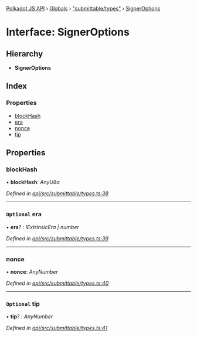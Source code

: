 [Polkadot JS API](../README.md) › [Globals](../globals.md) › ["submittable/types"](../modules/_submittable_types_.md) › [SignerOptions](_submittable_types_.signeroptions.md)

# Interface: SignerOptions

## Hierarchy

* **SignerOptions**

## Index

### Properties

* [blockHash](_submittable_types_.signeroptions.md#blockhash)
* [era](_submittable_types_.signeroptions.md#optional-era)
* [nonce](_submittable_types_.signeroptions.md#nonce)
* [tip](_submittable_types_.signeroptions.md#optional-tip)

## Properties

###  blockHash

• **blockHash**: *AnyU8a*

*Defined in [api/src/submittable/types.ts:38](https://github.com/polkadot-js/api/blob/0d2896630/packages/api/src/submittable/types.ts#L38)*

___

### `Optional` era

• **era**? : *IExtrinsicEra | number*

*Defined in [api/src/submittable/types.ts:39](https://github.com/polkadot-js/api/blob/0d2896630/packages/api/src/submittable/types.ts#L39)*

___

###  nonce

• **nonce**: *AnyNumber*

*Defined in [api/src/submittable/types.ts:40](https://github.com/polkadot-js/api/blob/0d2896630/packages/api/src/submittable/types.ts#L40)*

___

### `Optional` tip

• **tip**? : *AnyNumber*

*Defined in [api/src/submittable/types.ts:41](https://github.com/polkadot-js/api/blob/0d2896630/packages/api/src/submittable/types.ts#L41)*
